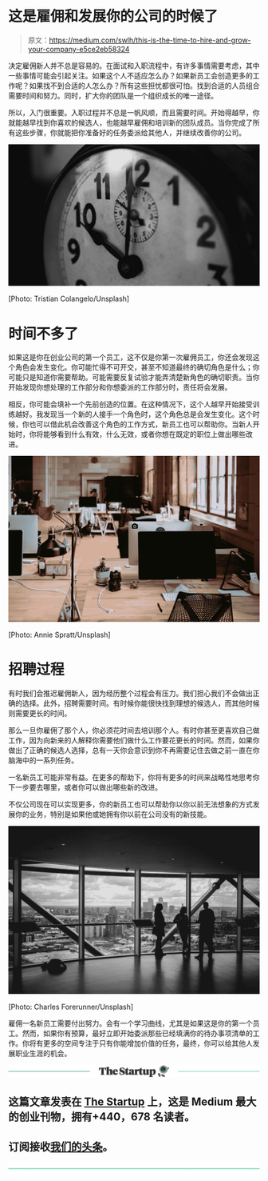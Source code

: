 # 这是雇佣和发展你的公司的时候了

> 原文：<https://medium.com/swlh/this-is-the-time-to-hire-and-grow-your-company-e5ce2eb58324>

决定雇佣新人并不总是容易的。在面试和入职流程中，有许多事情需要考虑，其中一些事情可能会引起关注。如果这个人不适应怎么办？如果新员工会创造更多的工作呢？如果找不到合适的人怎么办？所有这些担忧都很可怕。找到合适的人员组合需要时间和努力。同时，扩大你的团队是一个组织成长的唯一途径。

所以，入门很重要。入职过程并不总是一帆风顺，而且需要时间。开始得越早，你就能越早找到你喜欢的候选人，也能越早雇佣和培训新的团队成员。当你完成了所有这些步骤，你就能把你准备好的任务委派给其他人，并继续改善你的公司。

![](img/e4aee88f78f49d6280fe9cac326a61c6.png)

[Photo: Tristian Colangelo/Unsplash]

# 时间不多了

如果这是你在创业公司的第一个员工，这不仅是你第一次雇佣员工，你还会发现这个角色会发生变化。你可能忙得不可开交，甚至不知道最终的确切角色是什么；你可能只是知道你需要帮助。可能需要反复试验才能弄清楚新角色的确切职责。当你开始发现你想处理的工作部分和你想委派的工作部分时，责任将会发展。

相反，你可能会填补一个先前创造的位置。在这种情况下，这个人越早开始接受训练越好。我发现当一个新的人接手一个角色时，这个角色总是会发生变化。这个时候，你也可以借此机会改善这个角色的工作方式，新员工也可以帮助你。当新人开始时，你将能够看到什么有效，什么无效，或者你想在既定的职位上做出哪些改进。

![](img/bbbcc1fe5355f03dd3b250f4a5c48811.png)

[Photo: Annie Spratt/Unsplash]

# 招聘过程

有时我们会推迟雇佣新人，因为经历整个过程会有压力。我们担心我们不会做出正确的选择。此外，招聘需要时间。有时候你能很快找到理想的候选人，而其他时候则需要更长的时间。

那么一旦你雇佣了那个人，你必须花时间去培训那个人。有时你甚至更喜欢自己做工作，因为向新来的人解释你需要他们做什么工作要花更长的时间。然而，如果你做出了正确的候选人选择，总有一天你会意识到你不再需要记住去做之前一直在你脑海中的一系列任务。

一名新员工可能非常有益。在更多的帮助下，你将有更多的时间来战略性地思考你下一步要去哪里，或者你可以做出哪些新的改进。

不仅公司现在可以实现更多，你的新员工也可以帮助你以你以前无法想象的方式发展你的业务，特别是如果他或她拥有你以前在公司没有的新技能。

![](img/08995e40ae90a1bac914ce20db36775d.png)

[Photo: Charles Forerunner/Unsplash]

雇佣一名新员工需要付出努力。会有一个学习曲线，尤其是如果这是你的第一个员工。然而，如果你有预算，最好立即开始委派那些已经填满你的待办事项清单的工作。你将有更多的空间专注于只有你能增加价值的任务，最终，你可以给其他人发展职业生涯的机会。

[![](img/308a8d84fb9b2fab43d66c117fcc4bb4.png)](https://medium.com/swlh)

## 这篇文章发表在 [The Startup](https://medium.com/swlh) 上，这是 Medium 最大的创业刊物，拥有+440，678 名读者。

## 订阅接收[我们的头条](https://growthsupply.com/the-startup-newsletter/)。

[![](img/b0164736ea17a63403e660de5dedf91a.png)](https://medium.com/swlh)